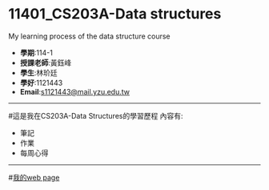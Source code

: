 # 11401_CS203A-Data structures
My learning process of the data structure course
- **學期**:114-1  
- **授課老師**:黃鈺峰  
- **學生**:林玠廷
- **學好**:1121443
- **Email**:s1121443@mail.yzu.edu.tw
---------------------------------------------------------------------------
#這是我在CS203A-Data Structures的學習歷程
內容有:
- 筆記
- 作業
- 每周心得
--------------------------------------------------------------------------
#[我的web page](https://jettinglin.github.io/)

